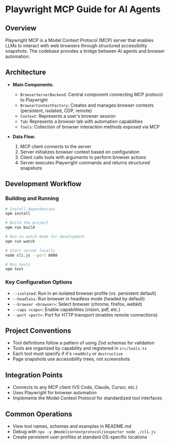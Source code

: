 # Playwright MCP Guide for AI Agents

## Overview

Playwright MCP is a Model Context Protocol (MCP) server that enables LLMs to interact with web browsers through structured accessibility snapshots. The codebase provides a bridge between AI agents and browser automation.

## Architecture

- **Main Components**:
  - `BrowserServerBackend`: Central component connecting MCP protocol to Playwright
  - `BrowserContextFactory`: Creates and manages browser contexts (persistent, isolated, CDP, remote)
  - `Context`: Represents a user's browser session
  - `Tab`: Represents a browser tab with automation capabilities
  - `Tools`: Collection of browser interaction methods exposed via MCP

- **Data Flow**:
  1. MCP client connects to the server
  2. Server initializes browser context based on configuration
  3. Client calls tools with arguments to perform browser actions
  4. Server executes Playwright commands and returns structured snapshots

## Development Workflow

### Building and Running

```bash
# Install dependencies
npm install

# Build the project
npm run build

# Run in watch mode for development
npm run watch

# Start server locally
node cli.js --port 8080

# Run tests
npm test
```

### Key Configuration Options

- `--isolated`: Run in an isolated browser profile (vs. persistent default)
- `--headless`: Run browser in headless mode (headed by default)
- `--browser <browser>`: Select browser (chrome, firefox, webkit)
- `--caps <caps>`: Enable capabilities (vision, pdf, etc.)
- `--port <port>`: Port for HTTP transport (enables remote connections)

## Project Conventions

- Tool definitions follow a pattern of using Zod schemas for validation
- Tools are organized by capability and registered in `src/tools.ts`
- Each tool must specify if it's `readOnly` or `destructive`
- Page snapshots use accessibility trees, not screenshots

## Integration Points

- Connects to any MCP client (VS Code, Claude, Cursor, etc.)
- Uses Playwright for browser automation
- Implements the Model Context Protocol for standardized tool interfaces

## Common Operations

- View tool names, schemas and examples in README.md
- Debug with `npx -y @modelcontextprotocol/inspector node ./cli.js`
- Create persistent user profiles at standard OS-specific locations

